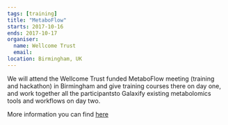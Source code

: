```yaml
---
tags: [training]
title: "MetaboFlow"
starts: 2017-10-16
ends: 2017-10-17
organiser:
  name: Wellcome Trust
  email: 
location: Birmingham, UK
---
```


We will attend the Wellcome Trust funded MetaboFlow meeting (training and hackathon) in Birmingham and give training courses there on day one, and work together all the participantsto Galaxify existing metabolomics tools and workflows on day two.

More information you can find [here](http://www.metaboflow.org/)